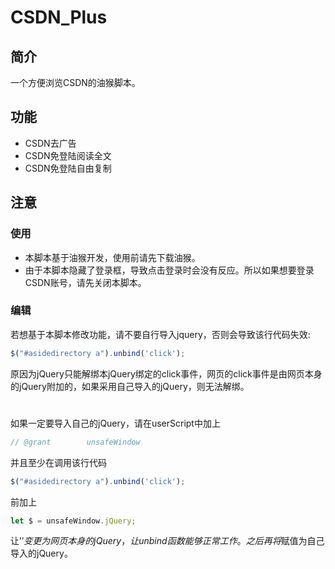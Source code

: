 # CSDN_Plus
## 简介
一个方便浏览CSDN的油猴脚本。
## 功能
* CSDN去广告
* CSDN免登陆阅读全文
* CSDN免登陆自由复制
## 注意
### 使用
* 本脚本基于油猴开发，使用前请先下载油猴。
* 由于本脚本隐藏了登录框，导致点击登录时会没有反应。所以如果想要登录CSDN账号，请先关闭本脚本。
### 编辑
若想基于本脚本修改功能，请不要自行导入jquery，否则会导致该行代码失效:
```javascript 
$("#asidedirectory a").unbind('click');
```
原因为jQuery只能解绑本jQuery绑定的click事件，网页的click事件是由网页本身的jQuery附加的，如果采用自己导入的jQuery，则无法解绑。  
# 
如果一定要导入自己的jQuery，请在userScript中加上
```javascript 
// @grant        unsafeWindow
```
并且至少在调用该行代码
```javascript 
$("#asidedirectory a").unbind('click');
```
前加上
```javascript 
let $ = unsafeWindow.jQuery;
```
让'$'变更为网页本身的jQuery，让unbind函数能够正常工作。  
之后再将$赋值为自己导入的jQuery。
